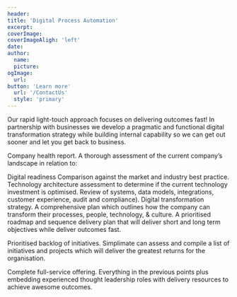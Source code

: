 ```yaml
---
header:
title: 'Digital Process Automation'
excerpt:
coverImage:
coverImageAligh: 'left'
date:
author:
  name:
  picture:
ogImage:
  url:
button: 'Learn more'
  url: '/ContactUs'
  style: 'primary'
---
```


Our rapid light-touch approach focuses on delivering outcomes fast! In partnership with businesses we develop a pragmatic and functional digital transformation strategy while building internal capability so we can get out sooner and let you get back to business.

Company health report. A thorough assessment of the current company’s landscape in relation to:

Digital readiness
Comparison against the market and industry best practice.
Technology architecture assessment to determine if the current technology investment is optimised. Review of systems, data models, integrations, customer experience, audit and compliance).
Digital transformation strategy. A comprehensive plan which outlines how the company can transform their processes, people, technology, & culture. A prioritised roadmap and sequence delivery plan that will deliver short and long term objectives while deliver outcomes fast.

Prioritised backlog of initiatives. Simplimate can assess and compile a list of initiatives and projects which will deliver the greatest returns for the organisation.

Complete full-service offering. Everything in the previous points plus embedding experienced thought leadership roles with delivery resources to achieve awesome outcomes.


